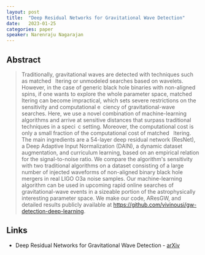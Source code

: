 ```yaml
---
layout: post
title:  "Deep Residual Networks for Gravitational Wave Detection"
date:   2023-01-25
categories: paper
speaker: Narenraju Nagarajan
---
```


## Abstract

> Traditionally, gravitational waves are detected with techniques such as matched  ltering or unmodeled
searches based on wavelets. However, in the case of generic black hole binaries with
non-aligned spins, if one wants to explore the whole parameter space, matched  ltering can become
impractical, which sets severe restrictions on the sensitivity and computational e ciency of
gravitational-wave searches. Here, we use a novel combination of machine-learning algorithms and
arrive at sensitive distances that surpass traditional techniques in a speci c setting. Moreover, the
computational cost is only a small fraction of the computational cost of matched  ltering. The main
ingredients are a 54-layer deep residual network (ResNet), a Deep Adaptive Input Normalization
(DAIN), a dynamic dataset augmentation, and curriculum learning, based on an empirical relation
for the signal-to-noise ratio. We compare the algorithm's sensitivity with two traditional algorithms
on a dataset consisting of a large number of injected waveforms of non-aligned binary black hole
mergers in real LIGO O3a noise samples. Our machine-learning algorithm can be used in upcoming
rapid online searches of gravitational-wave events in a sizeable portion of the astrophysically
interesting parameter space. We make our code, AResGW, and detailed results publicly available
at https://github.com/vivinousi/gw-detection-deep-learning.

## Links

* Deep Residual Networks for Gravitational Wave Detection - [arXiv](https://arxiv.org/abs/2211.01520)

